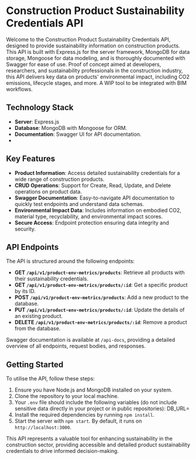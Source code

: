 # Construction Product Sustainability Credentials API

Welcome to the Construction Product Sustainability Credentials API, designed to provide sustainability information on construction products. This API is built with Express.js for the server framework, MongoDB for data storage, Mongoose for data modeling, and is thoroughly documented with Swagger for ease of use. Proof of concept aimed at developers, researchers, and sustainability professionals in the construction industry, this API delivers  key data on products' environmental impact, including CO2 emissions, lifecycle stages, and more. A WIP tool to be integrated with BIM workflows.

## Technology Stack

- **Server**: Express.js
- **Database**: MongoDB with Mongoose for ORM.
- **Documentation**: Swagger UI for API documentation.
- 
## Key Features

- **Product Information**: Access detailed sustainability credentials for a wide range of construction products.
- **CRUD Operations**: Support for Create, Read, Update, and Delete operations on product data.
- **Swagger Documentation**: Easy-to-navigate API documentation to quickly test endpoints and understand data schemas.
- **Environmental Impact Data**: Includes information on embodied CO2, material type, recyclability, and environmental impact scores.
- **Secure Access**: Endpoint protection ensuring data integrity and security.

## API Endpoints

The API is structured around the following endpoints:

- **GET `/api/v1/product-env-metrics/products`**: Retrieve all products with their sustainability credentials.
- **GET `/api/v1/product-env-metrics/products/:id`**: Get a specific product by its ID.
- **POST `/api/v1/product-env-metrics/products`**: Add a new product to the database.
- **PUT `/api/v1/product-env-metrics/products/:id`**: Update the details of an existing product.
- **DELETE `/api/v1/product-env-metrics/products/:id`**: Remove a product from the database.

Swagger documentation is available at `/api-docs`, providing a detailed overview of all endpoints, request bodies, and responses.



## Getting Started

To utilise the API, follow these steps:

1. Ensure you have Node.js and MongoDB installed on your system.
2. Clone the repository to your local machine.
3. Your `.env` file should include the following variables (do not include sensitive data directly in your project or in public repositories):
    DB_URL=<your-database-connection-string>
4. Install the required dependencies by running `npm install`.
5. Start the server with `npm start`. By default, it runs on `http://localhost:3000`.

This API represents a valuable tool for enhancing sustainability in the construction sector, providing accessible and detailed product sustainability credentials to drive informed decision-making.
